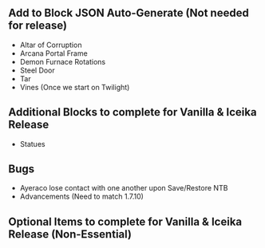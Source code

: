 ## Add to Block JSON Auto-Generate (Not needed for release)
* Altar of Corruption
* Arcana Portal Frame
* Demon Furnace Rotations
* Steel Door
* Tar
* Vines (Once we start on Twilight)

## Additional Blocks to complete for Vanilla & Iceika Release
* Statues

## Bugs
* Ayeraco lose contact with one another upon Save/Restore NTB
* Advancements (Need to match 1.7.10)

## Optional Items to complete for Vanilla & Iceika Release (Non-Essential)
